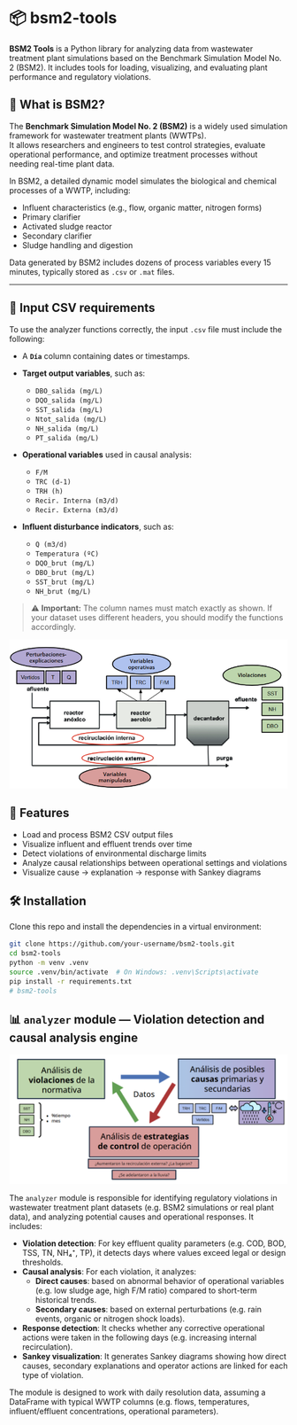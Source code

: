 # 📦 bsm2-tools

**BSM2 Tools** is a Python library for analyzing data from wastewater treatment plant simulations based on the Benchmark Simulation Model No. 2 (BSM2). It includes tools for loading, visualizing, and evaluating plant performance and regulatory violations.

## 📘 What is BSM2?

The **Benchmark Simulation Model No. 2 (BSM2)** is a widely used simulation framework for wastewater treatment plants (WWTPs).  
It allows researchers and engineers to test control strategies, evaluate operational performance, and optimize treatment processes without needing real-time plant data.

In BSM2, a detailed dynamic model simulates the biological and chemical processes of a WWTP, including:

- Influent characteristics (e.g., flow, organic matter, nitrogen forms)
- Primary clarifier
- Activated sludge reactor
- Secondary clarifier
- Sludge handling and digestion

Data generated by BSM2 includes dozens of process variables every 15 minutes, typically stored as `.csv` or `.mat` files.

---

## 📂 Input CSV requirements

To use the analyzer functions correctly, the input `.csv` file must include the following:

- A **`Día`** column containing dates or timestamps.
- **Target output variables**, such as:  
  - `DBO_salida (mg/L)`  
  - `DQO_salida (mg/L)`  
  - `SST_salida (mg/L)`  
  - `Ntot_salida (mg/L)`  
  - `NH_salida (mg/L)`  
  - `PT_salida (mg/L)`

- **Operational variables** used in causal analysis:
  - `F/M`  
  - `TRC (d-1)`  
  - `TRH (h)`  
  - `Recir. Interna (m3/d)`  
  - `Recir. Externa (m3/d)`

- **Influent disturbance indicators**, such as:
  - `Q (m3/d)`
  - `Temperatura (ºC)`
  - `DQO_brut (mg/L)`
  - `DBO_brut (mg/L)`
  - `SST_brut (mg/L)`
  - `NH_brut (mg/L)`

> ⚠️ **Important:** The column names must match exactly as shown. If your dataset uses different headers, you should modify the functions accordingly.

![alt text](image.png)

## 🚀 Features

- Load and process BSM2 CSV output files
- Visualize influent and effluent trends over time
- Detect violations of environmental discharge limits
- Analyze causal relationships between operational settings and violations
- Visualize cause → explanation → response with Sankey diagrams

## 🛠️ Installation

Clone this repo and install the dependencies in a virtual environment:

```bash
git clone https://github.com/your-username/bsm2-tools.git
cd bsm2-tools
python -m venv .venv
source .venv/bin/activate  # On Windows: .venv\Scripts\activate
pip install -r requirements.txt
# bsm2-tools
```

## 📊 `analyzer` module — Violation detection and causal analysis engine

![alt text](image-2.png)

The `analyzer` module is responsible for identifying regulatory violations in wastewater treatment plant datasets (e.g. BSM2 simulations or real plant data), and analyzing potential causes and operational responses. It includes:

- **Violation detection**: For key effluent quality parameters (e.g. COD, BOD, TSS, TN, NH₄⁺, TP), it detects days where values exceed legal or design thresholds.
- **Causal analysis**: For each violation, it analyzes:
  - **Direct causes**: based on abnormal behavior of operational variables (e.g. low sludge age, high F/M ratio) compared to short-term historical trends.
  - **Secondary causes**: based on external perturbations (e.g. rain events, organic or nitrogen shock loads).
- **Response detection**: It checks whether any corrective operational actions were taken in the following days (e.g. increasing internal recirculation).
- **Sankey visualization**: It generates Sankey diagrams showing how direct causes, secondary explanations and operator actions are linked for each type of violation.

The module is designed to work with daily resolution data, assuming a DataFrame with typical WWTP columns (e.g. flows, temperatures, influent/effluent concentrations, operational parameters).

